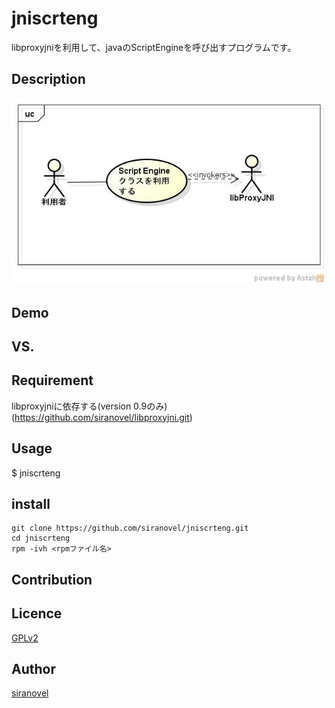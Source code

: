 ﻿jniscrteng
==========
libproxyjniを利用して、javaのScriptEngineを呼び出すプログラムです。

## Description ##
![use case](images/ucJniScrtEng.jpg)  
## Demo ##

## VS. ##

## Requirement ##

libproxyjniに依存する(version 0.9のみ)  
(https://github.com/siranovel/libproxyjni.git)



## Usage ##
$ jniscrteng <js file> <upgrade-module-path>

## install ##
    git clone https://github.com/siranovel/jniscrteng.git  
    cd jniscrteng  
    rpm -ivh <rpmファイル名>  

## Contribution ##

## Licence ##

[GPLv2](LICENSE)


## Author ##

[siranovel](https://github.com/siranovel)
